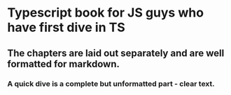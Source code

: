 # Typescript book for JS guys who have first dive in TS
## The chapters are laid out separately and are well formatted for markdown.
### A quick dive is a complete but unformatted part - clear text. 

